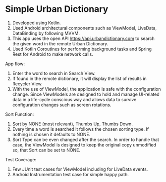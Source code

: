 # Simple Urban Dictionary

1. Developed using Kotlin.
2. Used Android architectural components such as ViewModel, LiveData, DataBinding by following MVVM.
3. This app uses the open API https://api.urbandictionary.com to search the given word in the remote Urban Dictionary.
4. Used Kotlin Coroutines for performing background tasks and Spring Rest for Android to make network calls.

App flow:
1. Enter the word to search in Search View.
2. If found in the remote dictionary, it will display the list of results in Recycler View.
3. With the use of ViewModel, the application is safe with the configuration change. Since ViewModels are designed to hold and manage UI-related data in a life-cycle conscious way and allows data to survive configuration changes such as screen rotations.

Sort Function:
1. Sort by NONE (most relevant), Thumbs Up, Thumbs Down. 
2. Every time a word is searched it follows the chosen sorting type. If nothing is chosen it defaults to NONE.
3. Sort Type can be even changed after the search. In order to handle that case, the ViewModel is designed to keep the original copy unmodified so, that Sort can be set to NONE. 

Test Coverage:
1. Few JUnit test cases for ViewModel including for LiveData events.
2. Android Instrumentation test case for simple happy path.
